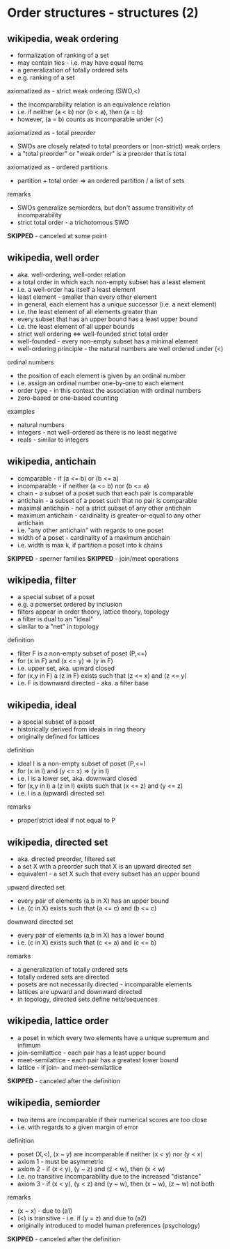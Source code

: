 
<!-- ======================================================================= -->
# Order structures - structures (2)

<!-- ======================================================================= -->
## wikipedia, weak ordering

* formalization of ranking of a set
* may contain ties - i.e. may have equal items
* a generalization of totally ordered sets
* e.g. ranking of a set

axiomatized as - strict weak ordering (SWO,<)

* the incomparability relation is an equivalence relation
* i.e. if neither (a < b) nor (b < a), then (a = b)
* however, (a = b) counts as incomparable under (<)

axiomatized as - total preorder

* SWOs are closely related to total preorders or (non-strict) weak orders
* a "total preorder" or "weak order" is a preorder that is total

axiomatized as - ordered partitions

* partition + total order => an ordered partition / a list of sets

remarks

* SWOs generalize semiorders, but don't assume transitivity of incomparability
* strict total order - a trichotomous SWO

**SKIPPED** - canceled at some point

<!-- ======================================================================= -->
## wikipedia, well order

* aka. well-ordering, well-order relation
* a total order in which each non-empty subset has a least element
* i.e. a well-order has itself a least element
* least element - smaller than every other element
* in general, each element has a unique successor (i.e. a next element)
* i.e. the least element of all elements greater than
* every subset that has an upper bound has a least upper bound
* i.e. the least element of all upper bounds
* strict well ordering <=> well-founded strict total order
* well-founded - every non-empty subset has a minimal element
* well-ordering principle - the natural numbers are well ordered under (<)

ordinal numbers

* the position of each element is given by an ordinal number
* i.e. assign an ordinal number one-by-one to each element
* order type - in this context the association with ordinal numbers
* zero-based or one-based counting

examples

* natural numbers
* integers - not well-ordered as there is no least negative
* reals - similar to integers

<!-- ======================================================================= -->
## wikipedia, antichain

* comparable - if (a <= b) or (b <= a)
* incomparable - if neither (a <= b) nor (b <= a)
* chain - a subset of a poset such that each pair is comparable
* antichain - a subset of a poset such that no pair is comparable
* maximal antichain - not a strict subset of any other antichain
* maximum antichain - cardinality is greater-or-equal to any other antichain
* i.e. "any other antichain" with regards to one poset
* width of a poset - cardinality of a maximum antichain
* i.e. width is max k, if partition a poset into k chains

**SKIPPED** - sperner families
**SKIPPED** - join/meet operations

<!-- ======================================================================= -->
## wikipedia, filter

* a special subset of a poset
* e.g. a powerset ordered by inclusion
* filters appear in order theory, lattice theory, topology
* a filter is dual to an "ideal"
* similar to a "net" in topology

definition

* filter F is a non-empty subset of poset (P,<=)
* for (x in F) and (x <= y) => (y in F)
* i.e. upper set, aka. upward closed
* for (x,y in F) a (z in F) exists such that (z <= x) and (z <= y)
* i.e. F is downward directed - aka. a filter base

<!-- ======================================================================= -->
## wikipedia, ideal

* a special subset of a poset
* historically derived from ideals in ring theory
* originally defined for lattices

definition

* ideal I is a non-empty subset of poset (P,<=)
* for (x in I) and (y <= x) => (y in I)
* i.e. I is a lower set, aka. downward closed
* for (x,y in I) a (z in I) exists such that (x <= z) and (y <= z)
* i.e. I is a (upward) directed set

remarks

* proper/strict ideal if not equal to P

<!-- ======================================================================= -->
## wikipedia, directed set

* aka. directed preorder, filtered set
* a set X with a preorder such that X is an upward directed set
* equivalent - a set X such that every subset has an upper bound

upward directed set

* every pair of elements (a,b in X) has an upper bound
* i.e. (c in X) exists such that (a <= c) and (b <= c)

downward directed set

* every pair of elements (a,b in X) has a lower bound
* i.e. (c in X) exists such that (c <= a) and (c <= b)

remarks

* a generalization of totally ordered sets
* totally ordered sets are directed
* posets are not necessarily directed - incomparable elements
* lattices are upward and downward directed
* in topology, directed sets define nets/sequences

<!-- ======================================================================= -->
## wikipedia, lattice order

* a poset in which every two elements have a unique supremum and infimum
* join-semilattice - each pair has a least upper bound
* meet-semilattice - each pair has a greatest lower bound
* lattice - if join- and meet-semilattice

**SKIPPED** - canceled after the definition

<!-- ======================================================================= -->
## wikipedia, semiorder

* two items are incomparable if their numerical scores are too close
* i.e. with regards to a given margin of error

definition

* poset (X,<), (x ~ y) are incomparable if neither (x < y) nor (y < x)
* axiom 1 - must be asymmetric
* axiom 2 - if (x < y), (y ~ z) and (z < w), then (x < w)
* i.e. no transitive incomparability due to the increased "distance"
* axiom 3 - if (x < y), (y < z) and (y ~ w), then (x ~ w), (z ~ w) not both

remarks

* (x ~ x) - due to (a1)
* (<) is transitive - i.e. if (y = z) and due to (a2)
* originally introduced to model human preferences (psychology)

**SKIPPED** - canceled after the definition
